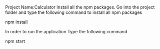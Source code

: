Project Name:Calculator
Install all the npm packages. Go into the project folder and type the following command to install all npm packages

npm install


In order to run the application Type the following command

npm start

